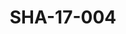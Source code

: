---
pid: SHA-17-004
title: SHA-17-004
language: en
collection: Sharhabil Ahmed
original_label: 
rights: Sharhabil Ahmed
location_of_original: Sharhabil Ahmed
photographer_or_studio: Studio Jack Kuwait
scanned_from: photograph 13 by 17.9
_date: '1964'
location: Kuwait
description: group of men including 'Ala al Din Hamza Muhammad Dafallah and Ahmed
  Hassan Jum'a
additional_notes: 
permission_display: 'yes'
on_server: 'no'
on_website: 'no'
permalink: /photopages/en/SHA-17-004.html
layout: photo-page
---